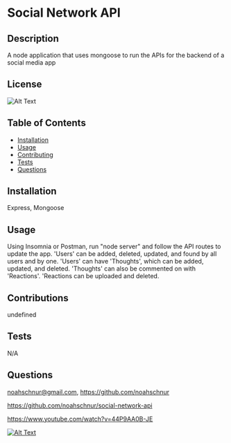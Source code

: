 # Social Network API

## Description

A node application that uses mongoose to run the APIs for the backend of a social media app

## License

![Alt Text](https://img.shields.io/badge/License-ISC-Green)

## Table of Contents
- [Installation](#installation)
- [Usage](#usage)
- [Contributing](#contributing)
- [Tests](#tests)
- [Questions](#questions)

## Installation

Express, Mongoose

## Usage

Using Insomnia or Postman, run "node server" and follow the API routes to update the app. 'Users' can be added, deleted, updated, and found by all users and by one. 'Users' can have 'Thoughts', which can be added, updated, and deleted. 'Thoughts' can also be commented on with 'Reactions'. 'Reactions can be uploaded and deleted.

## Contributions

undefined

## Tests

N/A

## Questions

noahschnur@gmail.com, https://github.com/noahschnur

https://github.com/noahschnur/social-network-api

https://www.youtube.com/watch?v=44P9AA0B-JE

[![Alt Text](https://img.youtube.com/vi/44P9AA0B-JE/0.jpg)](https://www.youtube.com/watch?v=44P9AA0B-JE)
